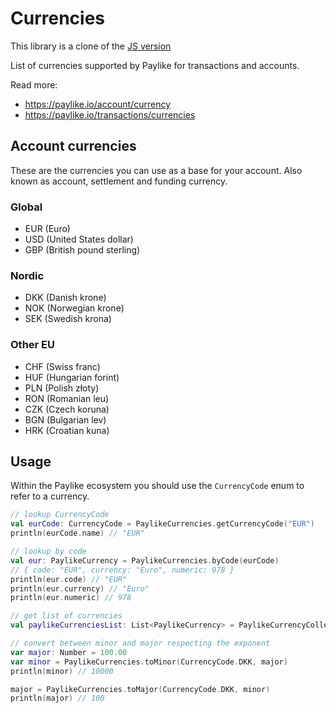 # Currencies
This library is a clone of the [JS version](https://github.com/paylike/currencies)

List of currencies supported by Paylike for transactions and accounts.

Read more:

- https://paylike.io/account/currency
- https://paylike.io/transactions/currencies

## Account currencies

These are the currencies you can use as a base for your account. Also known as
account, settlement and funding currency.

### Global

- EUR (Euro)
- USD (United States dollar)
- GBP (British pound sterling)

### Nordic

- DKK (Danish krone)
- NOK (Norwegian krone)
- SEK (Swedish krona)

### Other EU

- CHF (Swiss franc)
- HUF (Hungarian forint)
- PLN (Polish złoty)
- RON (Romanian leu)
- CZK (Czech koruna)
- BGN (Bulgarian lev)
- HRK (Croatian kuna)

## Usage

Within the Paylike ecosystem you should use the `CurrencyCode` enum to refer to a currency.

```kotlin 
// lookup CurrencyCode
val eurCode: CurrencyCode = PaylikeCurrencies.getCurrencyCode("EUR")
println(eurCode.name) // "EUR"

// lookup by code
val eur: PaylikeCurrency = PaylikeCurrencies.byCode(eurCode)
// { code: "EUR", currency: "Euro", numeric: 978 }
println(eur.code) // "EUR"
println(eur.currency) // "Euro"
println(eur.numeric) // 978

// get list of currencies
val paylikeCurrenciesList: List<PaylikeCurrency> = PaylikeCurrencyCollection.currencies.values.toList()

// convert between minor and major respecting the exponent
var major: Number = 100.00
var minor = PaylikeCurrencies.toMinor(CurrencyCode.DKK, major)
println(minor) // 10000

major = PaylikeCurrencies.toMajor(CurrencyCode.DKK, minor)
println(major) // 100
```
